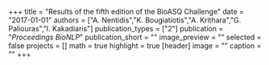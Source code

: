 +++
title = "Results of the fifth edition of the BioASQ Challenge"
date = "2017-01-01"
authors = ["A. Nentidis","K. Bougiatiotis","A. Krithara","G. Paliouras","I. Kakadiaris"]
publication_types = ["2"]
publication = "_Proceedings BioNLP_"
publication_short = ""
image_preview = ""
selected = false
projects = []
math = true
highlight = true
[header]
image = ""
caption = ""
+++

